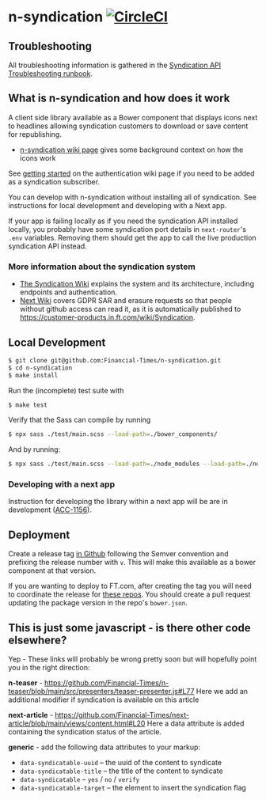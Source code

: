 # n-syndication [![CircleCI](https://circleci.com/gh/Financial-Times/n-syndication.svg?style=svg)](https://circleci.com/gh/Financial-Times/n-syndication)


## Troubleshooting
All troubleshooting information is gathered in the [Syndication API Troubleshooting runbook](https://runbooks.ftops.tech/next-syndication-api).

## What is n-syndication and how does it work

A client side library available as a Bower component that displays icons next to headlines allowing syndication customers to download or save content for republishing.

* [n-syndication wiki page](https://github.com/Financial-Times/next-syndication-api/wiki/n-syndication-icons-display-library) gives some background context on how the icons work

See [getting started](https://github.com/Financial-Times/next-syndication-api/wiki/Syndication-API:-authentication#getting-started) on the authentication wiki page if you need to be added as a syndication subscriber.

You can develop with n-syndication without installing all of syndication. See instructions for local development and developing with a Next app.

If your app is failing locally as if you need the syndication API installed locally, you probably have some syndication port details in `next-router`'s `.env` variables. Removing them should get the app to call the live production syndication API instead.

### More information about the syndication system

* [The Syndication Wiki](https://github.com/Financial-Times/next-syndication-api/wiki) explains the system and its architecture, including endpoints and authentication.
* [Next Wiki](https://github.com/Financial-Times/next/wiki/Syndication) covers GDPR SAR and erasure requests so that people without github access can read it, as it is automatically published to https://customer-products.in.ft.com/wiki/Syndication.

## Local Development

```sh
$ git clone git@github.com:Financial-Times/n-syndication.git
$ cd n-syndication
$ make install
```

Run the (incomplete) test suite with

```sh
$ make test
```

Verify that the Sass can compile by running

```sh
$ npx sass ./test/main.scss --load-path=./bower_components/
```

And by running:

```sh
$ npx sass ./test/main.scss --load-path=./node_modules --load-path=./node_modules/@financial-times
```

### Developing with a next app

Instruction for developing the library within a next app will be are in development ([ACC-1156](https://financialtimes.atlassian.net/browse/ACC-1156)).

## Deployment

Create a release tag [in Github](https://github.com/Financial-Times/n-syndication/releases) following the Semver convention and prefixing the release number with `v`. This will make this available as a bower component at that version.

If you are wanting to deploy to FT.com, after creating the tag you will need to coordinate the release for [these repos](https://github.com/search?q=org%3AFinancial-Times+filename%3Abower.json+n-syndication+NOT+repo%3AFinancial-Times%2Fnext-alpha-front-page+NOT+repo%3AFinancial-Times%2Fn-ui+NOT+repo%3AFinancial-Times%2Fn-syndication&type=Code). You should create a pull request updating the package version in the repo's `bower.json`.

## This is just some javascript - is there other code elsewhere?
Yep - These links will probably be wrong pretty soon but will hopefully point you in the right direction:

**n-teaser** - https://github.com/Financial-Times/n-teaser/blob/main/src/presenters/teaser-presenter.js#L77
Here we add an additional modifier if syndication is available on this article

**next-article** - https://github.com/Financial-Times/next-article/blob/main/views/content.html#L20
Here a data attribute is added containing the syndication status of the article.

**generic** - add the following data attributes to your markup:

* `data-syndicatable-uuid` – the uuid of the content to syndicate
* `data-syndicatable-title` – the title of the content to syndicate
* `data-syndicatable` – `yes` / `no` / `verify`
* `data-syndicatable-target` – the element to insert the syndication flag
